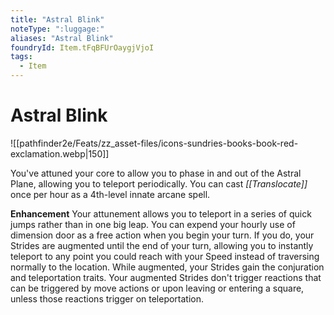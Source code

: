 ```yaml
---
title: "Astral Blink"
noteType: ":luggage:"
aliases: "Astral Blink"
foundryId: Item.tFqBFUrOaygjVjoI
tags:
  - Item
---
```


# Astral Blink
![[pathfinder2e/Feats/zz_asset-files/icons-sundries-books-book-red-exclamation.webp|150]]

You've attuned your core to allow you to phase in and out of the Astral Plane, allowing you to teleport periodically. You can cast _[[Translocate]]_ once per hour as a 4th-level innate arcane spell.

**Enhancement** Your attunement allows you to teleport in a series of quick jumps rather than in one big leap. You can expend your hourly use of dimension door as a free action when you begin your turn. If you do, your Strides are augmented until the end of your turn, allowing you to instantly teleport to any point you could reach with your Speed instead of traversing normally to the location. While augmented, your Strides gain the conjuration and teleportation traits. Your augmented Strides don't trigger reactions that can be triggered by move actions or upon leaving or entering a square, unless those reactions trigger on teleportation.
